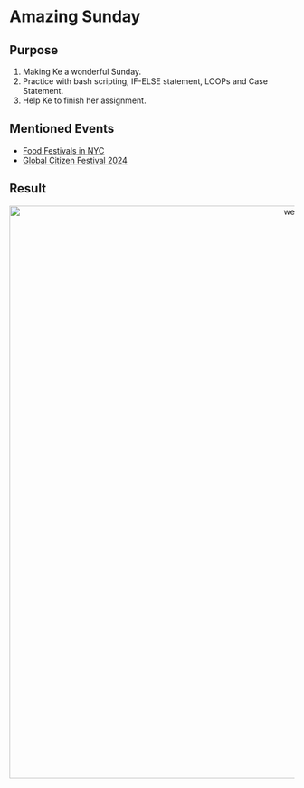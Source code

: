 # Amazing Sunday
## Purpose
1. Making Ke a wonderful Sunday.
2. Practice with bash scripting, IF-ELSE statement, LOOPs and Case Statement.
3. Help Ke to finish her assignment.

## Mentioned Events
* <a href="https://secretnyc.co/best-food-and-drink-festivals-nyc/" target="_blank">Food Festivals in NYC</a>
* <a href="https://www.globalcitizen.org/en/festival/nyc/2024/" target="_blank">Global Citizen Festival 2024</a>

## Result
<div align="center">
<img width="1014" alt="weekend" src="https://github.com/user-attachments/assets/af9db39f-3191-44ed-abf1-ed6f82dd98ea">

</div> 
